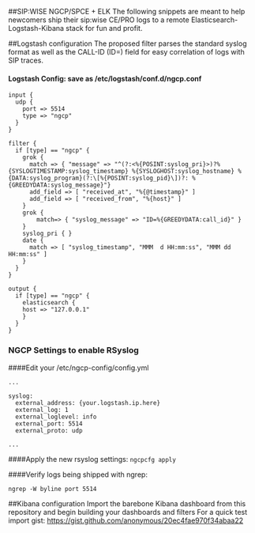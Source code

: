 ##SIP:WISE NGCP/SPCE + ELK
The following snippets are meant to help newcomers ship their sip:wise CE/PRO logs to a remote Elasticsearch-Logstash-Kibana stack for fun and profit. 


##Logstash configuration
The proposed filter parses the standard syslog format as well as the CALL-ID (ID=) field for easy correlation of logs with SIP traces.

#### Logstash Config: save as /etc/logstash/conf.d/ngcp.conf

```
input {
  udp {
    port => 5514
    type => "ngcp"
  }
}

filter {
  if [type] == "ngcp" {
    grok {
      match => { "message" => "^(?:<%{POSINT:syslog_pri}>)?%{SYSLOGTIMESTAMP:syslog_timestamp} %{SYSLOGHOST:syslog_hostname} %{DATA:syslog_program}(?:\[%{POSINT:syslog_pid}\])?: %{GREEDYDATA:syslog_message}"}
      add_field => [ "received_at", "%{@timestamp}" ]
      add_field => [ "received_from", "%{host}" ]
    }
    grok {
        match=> { "syslog_message" => "ID=%{GREEDYDATA:call_id}" }
    }
    syslog_pri { }
    date {
      match => [ "syslog_timestamp", "MMM  d HH:mm:ss", "MMM dd HH:mm:ss" ]
    }
  }
}

output {
  if [type] == "ngcp" {
    elasticsearch {
    host => "127.0.0.1"
    }
  }
}

```


### NGCP Settings to enable RSyslog
####Edit your /etc/ngcp-config/config.yml
```
...

syslog:
  external_address: {your.logstash.ip.here}
  external_log: 1
  external_loglevel: info
  external_port: 5514
  external_proto: udp

...
```
####Apply the new rsyslog settings:
`ngcpcfg apply`


####Verify logs being shipped with ngrep:
```
ngrep -W byline port 5514
```

##Kibana configuration
Import the barebone Kibana dashboard from this repository and begin building your dashboards and filters
For a quick test import gist: https://gist.github.com/anonymous/20ec4fae970f34abaa22
